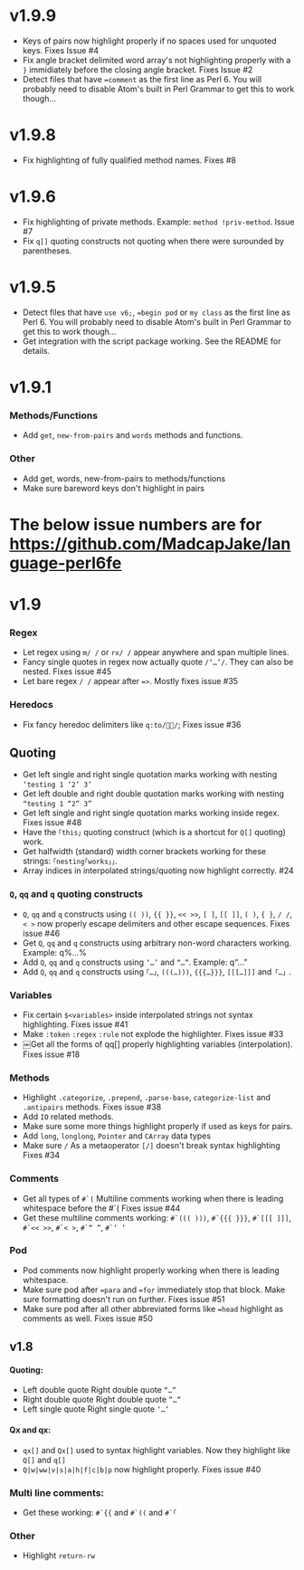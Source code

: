 # v1.9.9
* Keys of pairs now highlight properly if no spaces used for unquoted keys.
  Fixes Issue #4
* Fix angle bracket delimited word array's not highlighting properly with a `}`
  immidiately before the closing angle bracket. Fixes Issue #2
* Detect files that have `=comment` as the first line as Perl 6. You will
  probably need to disable Atom's built in Perl Grammar to get this to work
  though…

# v1.9.8
* Fix highlighting of fully qualified method names. Fixes #8

# v1.9.6
* Fix highlighting of private methods. Example: `method !priv-method`. Issue #7
* Fix `q[]` quoting constructs not quoting when there were surounded by
  parentheses.

# v1.9.5
* Detect files that have `use v6;`, `=begin pod` or `my class` as the first line
  as Perl 6. You will probably need to disable Atom's built in Perl Grammar to
  get this to work though...
* Get integration with the script package working. See the README for details.

# v1.9.1

### Methods/Functions
* Add `get`, `new-from-pairs` and `words` methods and functions.
### Other
* Add get, words, new-from-pairs to methods/functions
* Make sure bareword keys don't highlight in pairs

# The below issue numbers are for https://github.com/MadcapJake/language-perl6fe

# v1.9

### Regex
* Let regex using `m/ /` or `rx/ /` appear anywhere and span multiple lines.
* Fancy single quotes in regex now actually quote `/‘…’/`. They can also be
  nested. Fixes issue #45
* Let bare regex `/ /` appear after `=>`. Mostly fixes issue #35

### Heredocs
* Fix fancy heredoc delimiters like `q:to/📝🔚/`; Fixes issue #36

## Quoting
* Get left single and right single quotation marks working with nesting
  `‘testing 1 ‘2’ 3’`
* Get left double and right double quotation marks working with nesting
  `“testing 1 “2” 3”`
* Get left single and right single quotation marks working inside regex.
  Fixes issue #48
* Have the `｢this｣` quoting construct (which is a shortcut for `Q[]` quoting)
  work.
* Get halfwidth (standard) width corner brackets working for these strings:
  `｢nesting｢works｣｣`.
* Array indices in interpolated strings/quoting now highlight correctly. #24

### `Q`, `qq` and `q` quoting constructs
* `Q`, `qq` and `q` constructs using `(( ))`, `{{ }}`, `<< >>`, `[ ]`, `[[ ]]`,
  `( )`, `{ }`, `/ /`,  `< >` now properly escape delimiters and other escape
  sequences. Fixes issue #46
* Get `Q`, `qq` and `q` constructs using arbitrary non-word characters working.
  Example: q%…%
* Add `Q`, `qq` and `q` constructs using `‘…’` and  `“…”`. Example: q“…”
* Add `Q`, `qq` and `q` constructs using `｢…｣`, `(((…)))`, `{{{…}}}`, `[[[…]]]`
  and`「…」`.


### Variables
* Fix certain `$<variables>` inside interpolated strings not syntax
  highlighting. Fixes issue #41
* Make `:token` `:regex` `:rule` not explode the highlighter. Fixes issue #33
* ￼Get all the forms of qq[] properly highlighting variables (interpolation).
  Fixes issue #18

### Methods
* Highlight `.categorize`, `.prepend`, `.parse-base`, `categorize-list` and
  `.antipairs` methods. Fixes issue #38
* Add `IO` related methods.
* Make sure some more things highlight properly if used as keys for pairs.
* Add `long`, `longlong`, `Pointer` and `CArray` data types
* Make sure `/` As a metaoperator `[/]` doesn't break syntax highlighting
  Fixes #34

### Comments
* Get all types of ```#`(``` Multiline comments working when there is leading
  whitespace before the #\`( Fixes issue #44
* Get these multiline comments working:
  ```#`((( )))```, ```#`{{{ }}}```, ```#`[[[ ]]]```, ```#`<< >>```, ```#`< >```,
  ```#`“ ”```, ```#`‘ ’```

### Pod
* Pod comments now highlight properly working when there is leading whitespace.
* Make sure pod after `=para` and `=for` immediately stop that block. Make
  sure formatting doesn't run on further. Fixes issue #51
* Make sure pod after all other abbreviated forms like `=head` highlight as
  comments as well. Fixes issue #50

## v1.8
#### Quoting:
* Left double quote Right double quote ```“…”```
* Right double quote Right double quote ```”…”```
* Left single quote Right single quote ```‘…’```

#### Qx and qx:
* `qx[]` and `Qx[]` used to syntax highlight variables. Now they highlight
  like `Q[]` and `q[]`
* `Q|w|ww|v|s|a|h|f|c|b|p` now highlight properly. Fixes issue #40
### Multi line comments:
* Get these working:  ```#`{{``` and ```#`((``` and ```#`｢```

### Other
* Highlight `return-rw`
